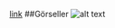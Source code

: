 [link](https://kodlama.io/p/yazilim-gelistirici-yetistirme-kampi2)
##Görseller
![alt text](https://res.cloudinary.com/dqfj17jgm/image/upload/v1650716148/hrms/Ekran_G%C3%B6r%C3%BCnt%C3%BCs%C3%BC_129_ctce1s.png)
